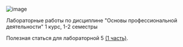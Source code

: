 ![image](https://user-images.githubusercontent.com/72685907/228786074-e48db205-2ba1-4dce-9838-b302e4dcd9bb.png)

Лабораторные работы по дисциплине "Основы профессиональной деятельности" 1 курс, 1-2 семестры

Полезная статься для лабораторной 5 [(1 часть)](https://vk.com/@p3113-ya-vvodil-menya-vyvodili-ili-manual-k-5-laboratornoi-po-opd).
